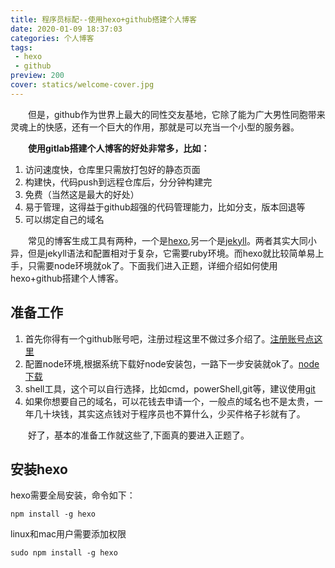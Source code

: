 ```yaml
---
title: 程序员标配--使用hexo+github搭建个人博客
date: 2020-01-09 18:37:03
categories: 个人博客
tags:
 - hexo
 - github
preview: 200
cover: statics/welcome-cover.jpg
---
```


&emsp;&emsp;但是，github作为世界上最大的同性交友基地，它除了能为广大男性同胞带来灵魂上的快感，还有一个巨大的作用，那就是可以充当一个小型的服务器。

&emsp;&emsp;**使用gitlab搭建个人博客的好处非常多，比如：**
1. 访问速度快，仓库里只需放打包好的静态页面
2. 构建快，代码push到远程仓库后，分分钟构建完
3. 免费（当然这是最大的好处）
4. 易于管理，这得益于github超强的代码管理能力，比如分支，版本回退等
5. 可以绑定自己的域名


&emsp;&emsp;常见的博客生成工具有两种，一个是[hexo](https://hexo.io/zh-cn/),另一个是[jekyll](http://jekyllcn.com/)。两者其实大同小异，但是jekyll语法和配置相对于复杂，它需要ruby环境。而hexo就比较简单易上手，只需要node环境就ok了。下面我们进入正题，详细介绍如何使用hexo+github搭建个人博客。
## 准备工作
1. 首先你得有一个github账号吧，注册过程这里不做过多介绍了。[注册账号点这里](https://github.com/join?source=header-home)
2. 配置node环境,根据系统下载好node安装包，一路下一步安装就ok了。[node下载](https://nodejs.org/zh-cn/download/)
3. shell工具，这个可以自行选择，比如cmd，powerShell,git等，建议使用[git](https://git-scm.com/)
4. 如果你想要自己的域名，可以花钱去申请一个，一般点的域名也不是太贵，一年几十块钱，其实这点钱对于程序员也不算什么，少买件格子衫就有了。

&emsp;&emsp;好了，基本的准备工作就这些了,下面真的要进入正题了。

## 安装hexo
hexo需要全局安装，命令如下：

`
npm install -g hexo
`

linux和mac用户需要添加权限 

`
sudo npm install -g hexo
`